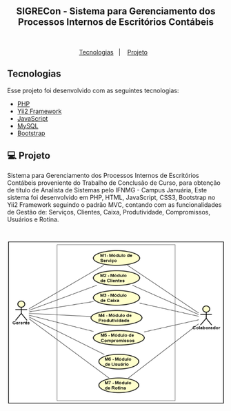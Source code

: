 <p align="center">
    <h2 align="center">SIGRECon - Sistema para Gerenciamento dos Processos Internos de Escritórios Contábeis</h2>
    <br>
</p>

<p align="center">
  <a href="#tecnologias">Tecnologias</a>&nbsp;&nbsp;&nbsp;|&nbsp;&nbsp;&nbsp;
  <a href="#-projeto">Projeto</a>&nbsp;&nbsp;&nbsp;
</p>

## Tecnologias

Esse projeto foi desenvolvido com as seguintes tecnologias:

- [PHP](https://www.php.net/)
- [Yii2 Framework](https://www.yiiframework.com/)
- [JavaScript](https://www.javascript.com/)
- [MySQL](https://www.mysql.com/)
- [Bootstrap](https://getbootstrap.com/)

## 💻 Projeto

 Sistema para Gerenciamento dos Processos Internos de Escritórios Contábeis proveniente do Trabalho de Conclusão de Curso, para obtenção de título de Analista de Sistemas pelo IFNMG - Campus Januária, Este sistema foi  desenvolvido em PHP, HTML, JavaScript, CSS3, Bootstrap no Yii2 Framework seguindo o padrão MVC, contando com as funcionalidades de Gestão de: Serviços, Clientes, Caixa, Produtividade, Compromissos, Usuários e Rotina.

<h1 align="center">
    <img alt="usecase" title="Diagrama de Casos de Uso - 1º Nível" src="https://github.com/rrafaelramos/sigrecon/blob/master/documentos/UC%201.0.PNG" />
</h1>
